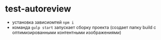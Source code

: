 # test-autoreview
- установка зависиомтей `npm i`
- команда `gulp start` запускает сборку проекта (создает папку build с оптимизированными контентными изображениями)
